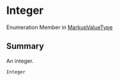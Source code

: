 # Integer

Enumeration Member in [MarkupValueType](broken-reference)

## Summary

An integer.

```csharp
Integer
```
